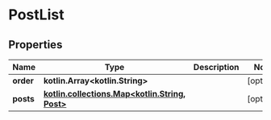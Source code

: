 
# PostList

## Properties
Name | Type | Description | Notes
------------ | ------------- | ------------- | -------------
**order** | **kotlin.Array&lt;kotlin.String&gt;** |  |  [optional]
**posts** | [**kotlin.collections.Map&lt;kotlin.String, Post&gt;**](Post.md) |  |  [optional]



